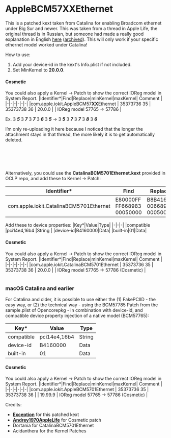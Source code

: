 # AppleBCM57XXEthernet

This is a patched kext taken from Catalina for enabling Broadcom ethernet under Big Sur and newer. This was taken from a thread in Apple Life, the original thread is in Russian, but someone had made a really good explanation in English [here](https://www.applelife.ru/threads/patching-applebcm5701ethernet-kext.27866/page-9#post-1031837) ([archived](https://web.archive.org/web/20240407122311/https://www.applelife.ru/threads/patching-applebcm5701ethernet-kext.27866/page-9#post-1031837)). This will only work if your specific ethernet model worked under Catalina!



How to use: <br>
1. Add your device-id in the kext's Info.plist if not included. <br>
2. Set MinKernel to **20.0.0**. <br>

#### Cosmetic
You could also apply a Kernel -> Patch to show the correct IOReg model in System Report.
|Identifier*|Find|Replace|minKernel|maxKernel| Comment |
|-|-|-|-|-|-|
|com.apple.iokit.AppleBCM57**XX**Ethernet | 35373736 35 | 35373738 36 | 20.0.0 |  | IOReg model 57765 -> 57786 |

Ex. 3 **_5_** 3 **_7_** 3 **_7_** 3 **_6_** 3 **_5_** -> 3 **_5_** 3 **_7_** 3 **_7_** 3 **_8_** 3 **_6_**

I’m only re-uploading it here because I noticed that the longer the attachment stays in that thread, the more likely it is to get automatically  deleted.
# 
<br>
<br>

Alternatively, you could use the **CatalinaBCM5701Ethernet.kext** provided in OCLP repo, and add these to Kernel -> Patch:

|Identifier*|Find|Replace|minKernel|maxKernel| Comment |
|-|-|-|-|-|-|
|com.apple.iokit.CatalinaBCM5701Ethernet | E80000FF FF668983 00050000 | B8B41600 00668983 00050000 | 20.0.0 |  | Broadcom BCM577XX Patch |

Add these to device properties:
|Key*|Value|Type|
|-|-|-|
|compatible |pci14e4,16b4 |String |
|device-id|B4160000|Data|
|built-in|01|Data|

#### Cosmetic
You could also apply a Kernel -> Patch to show the correct IOReg model in System Report.
|Identifier*|Find|Replace|minKernel|maxKernel| Comment |
|-|-|-|-|-|-|
|com.apple.iokit.CatalinaBCM5701Ethernet | 35373736 35 | 35373738 36 | 20.0.0 |  | IOReg model 57765 -> 57786 (Cosmetic) |



#
### macOS Catalina and earlier
For Catalina and older, it is possible to use either the (1) FakePCIID - the easy way, or (2) the technical way - using the BCM57785 Patch from the sample.plist of Opencorepkg - in combination with device-id, and compatible device property injection of a native model (BCM57765):

|Key*|Value|Type|
|-|-|-|
|compatible |pci14e4,16b4 |String |
|device-id|B4160000|Data|
|built-in|01|Data|

#### Cosmetic
You could also apply a Kernel -> Patch to show the correct IOReg model in System Report.
|Identifier*|Find|Replace|minKernel|maxKernel| Comment |
|-|-|-|-|-|-|
|com.apple.iokit.AppleBCM5701Ethernet | 35373736 35 | 35373738 36 |  | 19.99.9 | IOReg model 57765 -> 57786 (Cosmetic) |




Credits: 
- **[Exception](https://www.applelife.ru/threads/patching-applebcm5701ethernet-kext.27866/page-8#post-930901)** for this patched kext
- **[Andrey1970AppleLife](https://www.applelife.ru/threads/patching-applebcm5701ethernet-kext.27866/page-9#post-1031837)** for Cosmetic patch
- Dortania for CatalinaBCM5701Ethernet
- Acidanthera for the Kernel Patches

